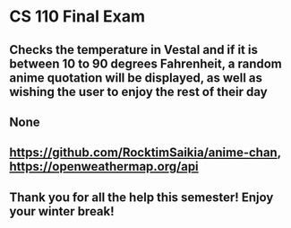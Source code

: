 # CS 110 Final Exam

## Checks the temperature in Vestal and if it is between 10 to 90 degrees Fahrenheit, a random anime quotation will be displayed, as well as wishing the user to enjoy the rest of their day

## None

## https://github.com/RocktimSaikia/anime-chan, https://openweathermap.org/api

## Thank you for all the help this semester! Enjoy your winter break!
